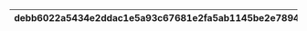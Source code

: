 |debb6022a5434e2ddac1e5a93c67681e2fa5ab1145be2e7894bd77d0a0b324f1|0eb3d7df23f2c01b962575d0a7dd90d114c9b371b030acf8b38a3a66ccf7df17|c69314761b720da305bdf70ac6dcc25cc264c7bbf7420d762c0f8c78ed45544c|e7f9d69d496d472af99076accc64b4eccf48f6ed72205bb0ffe0e3ae3dea6275|941ea50c3a2a5a72b3e43b987034b196c4aea819a23bc812e1ccc43a73cea759|adeb9ea166828ecbd8d7e1ae9ede9b5aa554960cf6715dbaebf6f7277c23cf81|e406d5d97c3a7a73af9a1c1469eaa06532ebc225a88d3eb57481e870a18454ca|85802a6333cc9d8c674352251cf6e05682fb0e1ef181e5ab0cc75d0c3cb7c697|c523a06a05cd236fc4ce30579de0dbfcff14f9d0606504a576cb0d45c2fb2ac8|2ea3f985ac6b082d2349277e529a3542d86c241c5eb54ef4aaf0d0d602b2b2d5|e31b231670006d1e785e1b368d35544a81f0e148f82ce7a6677ce02d518ae413|
| --- | --- | --- | --- | --- | --- | --- | --- | --- | --- | --- |